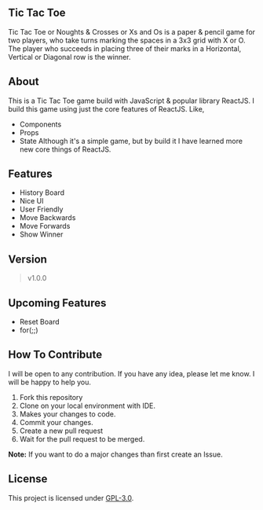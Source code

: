 ## Tic Tac Toe
Tic Tac Toe or Noughts & Crosses or Xs and Os is a paper & pencil game for two players, who take turns marking the spaces in a 3x3 grid with X or O. The player who succeeds in placing three of their marks in a Horizontal, Vertical or Diagonal row is the winner.


## About
This is a Tic Tac Toe game build with JavaScript & popular library ReactJS. I build this game using just the core features of ReactJS. Like, 
- Components
- Props
- State
Although it's a simple game, but by build it I have learned more new core things of ReactJS.

## Features
- History Board
- Nice UI
- User Friendly
- Move Backwards
- Move Forwards
- Show Winner

## Version
> v1.0.0

## Upcoming Features
- Reset Board
- for(;;)

## How To Contribute
I will be open to any contribution. If you have any idea, please let me know. I will be happy to help you.
1. Fork this repository
2. Clone on your local environment with IDE.
3. Makes your changes to code.
4. Commit your changes.
5. Create a new pull request
6. Wait for the pull request to be merged.

**Note:** If you want to do a major changes than first create an Issue.
 

## License
This project is licensed under [GPL-3.0](https://github.com/mrhrifat/tic-tac-toe/blob/master/LICENSE.md).